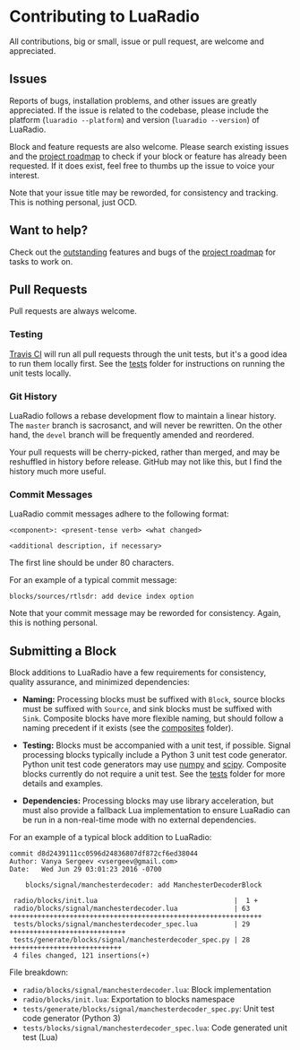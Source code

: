 # Contributing to LuaRadio

All contributions, big or small, issue or pull request, are welcome and
appreciated.

## Issues

Reports of bugs, installation problems, and other issues are greatly
appreciated. If the issue is related to the codebase, please include the
platform (`luaradio --platform`) and version (`luaradio --version`) of
LuaRadio.

Block and feature requests are also welcome. Please search existing issues and
the [project
roadmap](https://github.com/vsergeev/luaradio/wiki#project-roadmap) to check if
your block or feature has already been requested. If it does exist, feel free
to thumbs up the issue to voice your interest.

Note that your issue title may be reworded, for consistency and tracking.
This is nothing personal, just OCD.

## Want to help?

Check out the
[outstanding](https://github.com/vsergeev/luaradio/wiki#outstanding) features
and bugs of the [project
roadmap](https://github.com/vsergeev/luaradio/wiki#project-roadmap) for
tasks to work on.

## Pull Requests

Pull requests are always welcome.

### Testing

[Travis CI](https://travis-ci.com/vsergeev/luaradio) will run all pull requests
through the unit tests, but it's a good idea to run them locally first.  See
the [tests](tests/) folder for instructions on running the unit tests locally.

### Git History

LuaRadio follows a rebase development flow to maintain a linear history. The
`master` branch is sacrosanct, and will never be rewritten. On the other hand,
the `devel` branch will be frequently amended and reordered.

Your pull requests will be cherry-picked, rather than merged, and may be
reshuffled in history before release. GitHub may not like this, but I find the
history much more useful.

### Commit Messages

LuaRadio commit messages adhere to the following format:

```
<component>: <present-tense verb> <what changed>

<additional description, if necessary>
```

The first line should be under 80 characters.

For an example of a typical commit message:

```
blocks/sources/rtlsdr: add device index option
```

Note that your commit message may be reworded for consistency. Again, this is
nothing personal.

## Submitting a Block

Block additions to LuaRadio have a few requirements for consistency, quality
assurance, and minimized dependencies:

* **Naming:** Processing blocks must be suffixed with `Block`, source blocks
  must be suffixed with `Source`, and sink blocks must be suffixed with `Sink`.
  Composite blocks have more flexible naming, but should follow a naming
  precedent if it exists (see the [composites](radio/composites) folder).

* **Testing:** Blocks must be accompanied with a unit test, if possible.
  Signal processing blocks typically include a Python 3 unit test code
  generator.  Python unit test code generators may use
  [numpy](http://www.numpy.org/) and [scipy](https://www.scipy.org/). Composite
  blocks currently do not require a unit test. See the [tests](tests/) folder
  for more details and examples.

* **Dependencies:** Processing blocks may use library acceleration, but must
  also provide a fallback Lua implementation to ensure LuaRadio can be run in a
  non-real-time mode with no external dependencies.

For an example of a typical block addition to LuaRadio:

```
commit d8d2439111cc0596d24836807df872cf6ed38044
Author: Vanya Sergeev <vsergeev@gmail.com>
Date:   Wed Jun 29 03:01:23 2016 -0700

    blocks/signal/manchesterdecoder: add ManchesterDecoderBlock

 radio/blocks/init.lua                                  |  1 +
 radio/blocks/signal/manchesterdecoder.lua              | 63 +++++++++++++++++++++++++++++++++++++++++++++++++++++++++++++++
 tests/blocks/signal/manchesterdecoder_spec.lua         | 29 +++++++++++++++++++++++++++++
 tests/generate/blocks/signal/manchesterdecoder_spec.py | 28 ++++++++++++++++++++++++++++
 4 files changed, 121 insertions(+)
```

File breakdown:

* `radio/blocks/signal/manchesterdecoder.lua`: Block implementation
* `radio/blocks/init.lua`: Exportation to blocks namespace
* `tests/generate/blocks/signal/manchesterdecoder_spec.py`: Unit test code generator (Python 3)
* `tests/blocks/signal/manchesterdecoder_spec.lua`: Code generated unit test (Lua)

